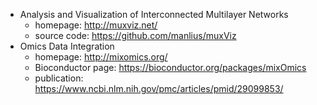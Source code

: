 + Analysis and Visualization of Interconnected Multilayer Networks
    - homepage: <http://muxviz.net/>
    - source code: <https://github.com/manlius/muxViz>
+ Omics Data Integration
    - homepage: <http://mixomics.org/>
    - Bioconductor page: <https://bioconductor.org/packages/mixOmics>
    - publication: <https://www.ncbi.nlm.nih.gov/pmc/articles/pmid/29099853/>